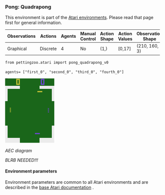 
### Pong: Quadrapong

This environment is part of the [Atari environments](../atari.md). Please read that page first for general information.

| Observations | Actions | Agents  | Manual Control | Action Shape | Action Values | Observation Shape | Observation Values | Num States |
|--------------|---------|---------|----------------|--------------|---------------|-------------------|--------------------|------------|
| Graphical    | Discrete  | 4 | No      | (1,)    | [0,17]         | (210, 160, 3)         | (0,255)            | ?          |

`from pettingzoo.atari import pong_quadrapong_v0`

`agents= ["first_0", "second_0", "third_0", "fourth_0"]`

![pong_quadrapong gif](atari_pong_quadrapong.gif)

*AEC diagram*

*BLRB NEEDED!!!*


#### Environment parameters

Environment parameters are common to all Atari environments and are described in the [base Atari documentation](../atari.md) .

